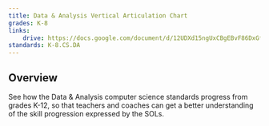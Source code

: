 ```yaml
---
title: Data & Analysis Vertical Articulation Chart
grades: K-8
links:
    drive: https://docs.google.com/document/d/12UDXd15ngUxCBgEBvF86DxGfOOwNU4fIvOT_ePC_Rjc/edit?usp=drive_link
standards: K-8.CS.DA
---
```


## Overview

See how the Data & Analysis computer science standards progress from grades K-12, so that teachers and coaches can get a better understanding of the skill progression expressed by the SOLs.